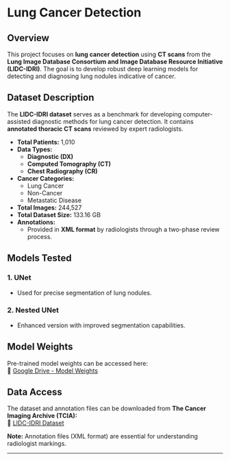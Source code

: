 # Lung Cancer Detection

## Overview

This project focuses on **lung cancer detection** using **CT scans** from the **Lung Image Database Consortium and Image Database Resource Initiative (LIDC-IDRI)**. The goal is to develop robust deep learning models for detecting and diagnosing lung nodules indicative of cancer.

## Dataset Description

The **LIDC-IDRI dataset** serves as a benchmark for developing computer-assisted diagnostic methods for lung cancer detection. It contains **annotated thoracic CT scans** reviewed by expert radiologists.

- **Total Patients:** 1,010
- **Data Types:**  
  - **Diagnostic (DX)**
  - **Computed Tomography (CT)**
  - **Chest Radiography (CR)**
- **Cancer Categories:**  
  - Lung Cancer  
  - Non-Cancer  
  - Metastatic Disease
- **Total Images:** 244,527
- **Total Dataset Size:** 133.16 GB
- **Annotations:**  
  - Provided in **XML format** by radiologists through a two-phase review process.

## Models Tested

### **1. UNet**  
- Used for precise segmentation of lung nodules.

### **2. Nested UNet**  
- Enhanced version with improved segmentation capabilities.

## Model Weights

Pre-trained model weights can be accessed here:  
🔗 [Google Drive - Model Weights](https://drive.google.com/drive/folders/1RuOPZ8Vz3jMhm26IGI948hIy6pRDaETl?usp=drive_link)

## Data Access

The dataset and annotation files can be downloaded from **The Cancer Imaging Archive (TCIA):**  
🔗 [LIDC-IDRI Dataset](https://doi.org/10.7937/K9/TCIA.2015.LO9QL9SX)

**Note:** Annotation files (XML format) are essential for understanding radiologist markings.

---
